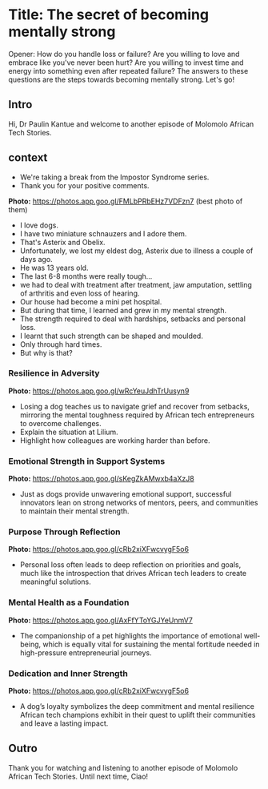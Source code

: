 # Title: The secret of becoming mentally strong 
Opener: How do you handle loss or failure? Are you willing to love and embrace like you've never been hurt? Are you willing to invest time and energy into something  even after repeated failure? The answers to these questions are the steps towards becoming mentally strong. Let's go! 

## Intro
Hi, Dr Paulin Kantue and welcome to another episode of Molomolo African Tech Stories. 

## context
- We're taking a break from the Impostor Syndrome series.
- Thank you for your positive comments.

**Photo:** https://photos.app.goo.gl/FMLbPRbEHz7VDFzn7 (best photo of them)
- I love dogs.
- I have two miniature schnauzers and I adore them.
- That's Asterix and Obelix.
- Unfortunately, we lost my eldest dog, Asterix due to illness a couple of days ago.
- He was 13 years old.
- The last 6-8 months were really tough...
- we had to deal with treatment after treatment, jaw amputation, settling of arthritis and even loss of hearing.
- Our house had become a mini pet hospital.
- But during that time, I learned and grew in my mental strength.
- The strength required to deal with hardships, setbacks and personal loss.
- I learnt that such strength can be shaped and moulded.
- Only through hard times.
- But why is that?

### Resilience in Adversity
**Photo:** https://photos.app.goo.gl/wRcYeuJdhTrUusyn9
- Losing a dog teaches us to navigate grief and recover from setbacks, mirroring the mental toughness required by African tech entrepreneurs to overcome challenges.
- Explain the situation at Lilium.
- Highlight how colleagues are working harder than before.

### Emotional Strength in Support Systems
**Photo:** https://photos.app.goo.gl/sKegZkAMwxb4aXzJ8
- Just as dogs provide unwavering emotional support, successful innovators lean on strong networks of mentors, peers, and communities to maintain their mental strength.

### Purpose Through Reflection 
**Photo:** https://photos.app.goo.gl/cRb2xiXFwcvygF5o6
- Personal loss often leads to deep reflection on priorities and goals, much like the introspection that drives African tech leaders to create meaningful solutions.

### Mental Health as a Foundation
**Photo:** https://photos.app.goo.gl/AxFfYToYGJYeUnmV7
- The companionship of a pet highlights the importance of emotional well-being, which is equally vital for sustaining the mental fortitude needed in high-pressure entrepreneurial journeys.

### Dedication and Inner Strength
**Photo:** https://photos.app.goo.gl/cRb2xiXFwcvygF5o6
- A dog’s loyalty symbolizes the deep commitment and mental resilience African tech champions exhibit in their quest to uplift their communities and leave a lasting impact.  

## Outro
Thank you for watching and listening to another episode of Molomolo African Tech Stories. Until next time, Ciao!
